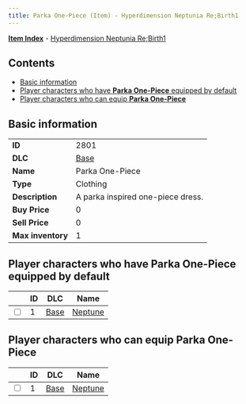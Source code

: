 ```yaml
---
title: Parka One-Piece (Item) - Hyperdimension Neptunia Re;Birth1
---
```


[**Item Index**](/neptunia/rb1/item/index.html) - [Hyperdimension Neptunia Re;Birth1](/neptunia/rb1)

## Contents

- [Basic information](#basic-information)
- [Player characters who have **Parka One-Piece** equipped by default](#player-characters-who-have-parka-one-piece-equipped-by-default)
- [Player characters who can equip **Parka One-Piece**](#player-characters-who-can-equip-parka-one-piece)

## Basic information

|   |   |
| -- | -- |
| **ID** | 2801 |
| **DLC** | [Base](/neptunia/rb1/dlc/1-base.html) |
| **Name** | Parka One-Piece |
| **Type** | Clothing |
| **Description** | A parka inspired one-piece dress. |
| **Buy Price** | 0 |
| **Sell Price** | 0 |
| **Max inventory** | 1 |


## Player characters who have **Parka One-Piece** equipped by default

|    | ID | DLC | Name |
| -- | -- | --- | ---- |
| <input type="checkbox" id="rb1-player-1-1" class="trackbox" /> | 1 | [Base](/neptunia/rb1/dlc/1-base.html) | [Neptune](/neptunia/rb1/player/1-1-neptune.html) |


## Player characters who can equip **Parka One-Piece**

|    | ID | DLC | Name |
| -- | -- | --- | ---- |
| <input type="checkbox" id="rb1-player-1-1" class="trackbox" /> | 1 | [Base](/neptunia/rb1/dlc/1-base.html) | [Neptune](/neptunia/rb1/player/1-1-neptune.html) |
